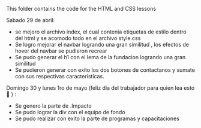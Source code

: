 This folder contains the code for the HTML and CSS lessons

Sabado 29 de abril:
- se mejoro el archivo index, el cual contenia etiquetas de estilo dentro del html y se acomodo todo en el archivo style.css
- Se logro mejorar el navbar logrando una gran similitud , los efectos de hover del navbar se pudieron recrear
- Se pudo generar el h1 con el lema de la fundacion logrando una gran similitud
- Se pudieron generar con exito los dos botones de contactanos y sumate con sus respectivas caracteristicas.

Domingo 30 y lunes 1ro de mayo (feliz dia del trabajador para quien lea esto :smiling_face_with_three_hearts: ) :
- Se genero la parte de .Impacto
- Se pudo lograr la div con el equipo de fondo
- Se pudo realizar con exito la parte de programas y capacitaciones
  

